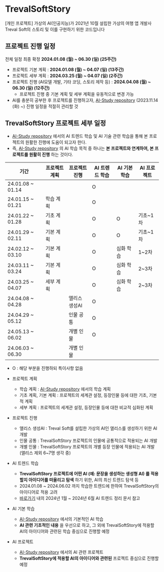 # TrevalSoftStory
[개인 프로젝트] 가상의 AI(인공지능)가 2021년 10월 설립한 가상의 여행 앱 개발사 Treval Soft의 스토리 및 이를 구현하기 위한 코드입니다

## 프로젝트 진행 일정
전체 일정 최종 확정 **2024.01.08 (월) ~ 06.30 (일) (25주간)**

* 프로젝트 기본 계획 : **2024.01.08 (월) ~ 04.07 (일) (13주간)**
* 프로젝트 세부 계획 : **2024.03.25 (월) ~ 04.07 (일) (2주간)**
* 프로젝트 진행 (AI모델 개발, 기타 코딩, 스토리 제작 등) : **2024.04.08 (월) ~ 06.30 (일) (12주간)**
  * 프로젝트 진행 중 기본 계획 및 세부 계획을 유동적으로 변경 가능
* AI를 충분히 공부한 후 프로젝트를 진행하고자, [AI-Study repository](https://github.com/WannaBeSuperteur/AI-Study) (2023.11.14 (화) ~) 진행 일정을 적절히 관리할 것

## TrevalSoftStory 프로젝트 세부 일정
* [AI-Study repository](https://github.com/WannaBeSuperteur/AI-Study) 에서의 AI 트렌드 학습 및 AI 기술 관련 학습을 통해 본 프로젝트의 원활한 진행에 도움이 되고자 한다.
* 즉, [AI-Study repository](https://github.com/WannaBeSuperteur/AI-Study) 의 AI 학습 목적 중 하나는 **본 프로젝트와 연계하여, 본 프로젝트를 원활히 진행** 하는 것이다.

|기간|프로젝트 계획|프로젝트 진행|AI 트렌드 학습|AI 기본 학습|AI 프로젝트|
|---|---|---|---|---|---|
|24.01.08 ~ 01.14|||O|||
|24.01.15 ~ 01.21|학습 계획||O|||
|24.01.22 ~ 01.28|기초 계획||O|O|기초~1차|
|24.01.29 ~ 02.11|기본 계획||O|O|기초~1차|
|24.02.12 ~ 03.10|기본 계획||O|심화 학습|1~2차|
|24.03.11 ~ 03.24|기본 계획||O|심화 학습|2~3차|
|24.03.25 ~ 04.07|세부 계획||O|심화 학습|2~3차|
|24.04.08 ~ 04.28||앨리스 생성AI|O|||
|24.04.29 ~ 05.12||인물 공통|O|||
|24.05.13 ~ 06.02||개별 인물|O|||
|24.06.03 ~ 06.30||개별 인물|||||
* O : 해당 부분을 진행하되 특이사항 없음

* 프로젝트 계획
  * 학습 계획 : [AI-Study repository](https://github.com/WannaBeSuperteur/AI-Study) 에서의 학습 계획
  * 기초 계획, 기본 계획 : 프로젝트의 세계관 설정, 등장인물 등에 대한 기초, 기본적 계획
  * 세부 계획 : 프로젝트의 세계관 설정, 등장인물 등에 대한 비교적 심화된 계획
 
* 프로젝트 진행
  * 앨리스 생성AI : Treval Soft를 설립한 가상의 AI인 앨리스를 생성하기 위한 AI 개발
  * 인물 공통 : TrevalSoftStory 프로젝트의 인물에 공통적으로 적용되는 AI 개발
  * 개별 인물 : TrevalSoftStory 프로젝트의 개별 등장 인물에 적용되는 AI 개발 (앨리스 제외 6~7명 생각 중)

* AI 트렌드 학습
  * **TrevalSoftStory 프로젝트에 어떤 AI (예: 문장을 생성하는 생성형 AI) 를 적용할지 아이디어를 떠올리고 탐색** 하기 위한, AI의 최신 트렌드 탐색 등
  * 2024.01.08 ~ 2024.06.02 까지 학습한 트렌드에 한하여 TrevalSoftStory의 아이디어로 적용 고려
  * [바로가기](https://github.com/WannaBeSuperteur/AI-study/tree/main/AI%20Trend) 내의 2024년 1월 ~ 2024년 6월 AI 트렌드 정리 문서 참고

* AI 기본 학습
  * [AI-Study repository](https://github.com/WannaBeSuperteur/AI-Study) 에서의 기본적인 AI 학습
  * **AI 관련 기초적인 내용** 을 우선으로 하고, 그 외에 TrevalSoftStory에 적용할 AI의 아이디어와 관련된 학습 중심으로 진행할 예정

* AI 프로젝트
  * [AI-Study repository](https://github.com/WannaBeSuperteur/AI-Study) 에서의 AI 관련 프로젝트
  * **TrevalSoftStory에 적용할 AI의 아이디어와 관련된** 프로젝트 중심으로 진행할 예정

